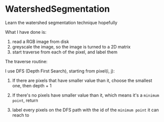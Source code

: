 # WatershedSegmentation
Learn the watershed segmentation technique hopefully

What I have done is:
1. read a RGB image from disk
2. greyscale the image, so the image is turned to a 2D matrix
3. start traverse from each of the pixel, and label them

The traverse routine:

I use DFS (Depth First Search), starting from pixel(i, j):

1) If there are pixels that have smaller value than it, choose the smallest one, then depth + 1

2) If there's no pixels have smaller value than it, which means it's a `minimum point`, return

3) label every pixels on the DFS path with the id of the `minimum point` it can reach to